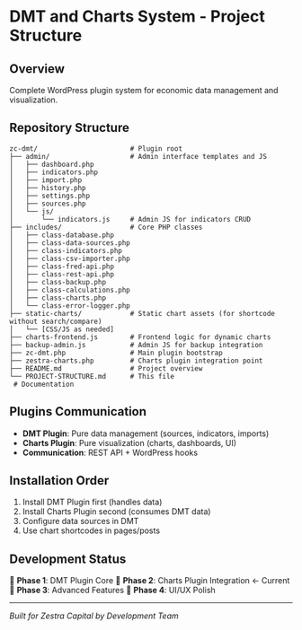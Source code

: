# DMT and Charts System - Project Structure

## Overview
Complete WordPress plugin system for economic data management and visualization.

## Repository Structure

```
zc-dmt/                       # Plugin root
├── admin/                    # Admin interface templates and JS
│   ├── dashboard.php
│   ├── indicators.php
│   ├── import.php
│   ├── history.php
│   ├── settings.php
│   ├── sources.php
│   └── js/
│       └── indicators.js     # Admin JS for indicators CRUD
├── includes/                 # Core PHP classes
│   ├── class-database.php
│   ├── class-data-sources.php
│   ├── class-indicators.php
│   ├── class-csv-importer.php
│   ├── class-fred-api.php
│   ├── class-rest-api.php
│   ├── class-backup.php
│   ├── class-calculations.php
│   ├── class-charts.php
│   └── class-error-logger.php
├── static-charts/            # Static chart assets (for shortcode without search/compare)
│   └── [CSS/JS as needed]
├── charts-frontend.js        # Frontend logic for dynamic charts
├── backup-admin.js           # Admin JS for backup integration
├── zc-dmt.php                # Main plugin bootstrap
├── zestra-charts.php         # Charts plugin integration point
├── README.md                 # Project overview
└── PROJECT-STRUCTURE.md      # This file
 # Documentation
```


## Plugins Communication

- **DMT Plugin**: Pure data management (sources, indicators, imports)
- **Charts Plugin**: Pure visualization (charts, dashboards, UI)
- **Communication**: REST API + WordPress hooks

## Installation Order

1. Install DMT Plugin first (handles data)
2. Install Charts Plugin second (consumes DMT data)
3. Configure data sources in DMT
4. Use chart shortcodes in pages/posts

## Development Status

🔧 **Phase 1**: DMT Plugin Core 
🔧 **Phase 2**: Charts Plugin Integration  ← Current
🔧 **Phase 3**: Advanced Features
🔧 **Phase 4**: UI/UX Polish

---
*Built for Zestra Capital by Development Team*
